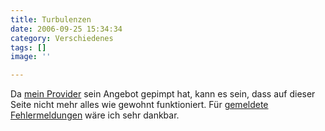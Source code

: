 ```yaml
---
title: Turbulenzen
date: 2006-09-25 15:34:34
category: Verschiedenes
tags: []
image: ''

---
```


Da [mein Provider](http://www.kontent.de) sein Angebot gepimpt hat, kann es sein, dass auf dieser Seite nicht mehr alles wie gewohnt funktioniert. Für [gemeldete Fehlermeldungen](http://www.misantropolis.de/kontakt) wäre ich sehr dankbar.
